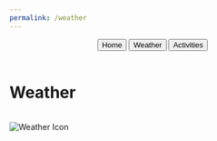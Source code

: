 ```yaml
---
permalink: /weather
---
```


<head>
    <meta charset="UTF-8">
    <meta name="viewport" content="width=device-width, initial-scale=1.0">
    <title>Weather</title>
    <link rel="icon" type="image/x-icon" href="data:,">
</head>
<body class='sandiego-background'>
    <header class="header">
        <button class="signup" onclick="goHome()" >Home</button>
        <button class="login" onclick="goWeather()">Weather</button>
        <button class="about" onclick="goActivities()">Activities</button>
    </header>
    <div id='weather-title-container'>
        <h1 class='title'>Weather</h1>
    </div>
    <br>
    <div class="weather-container">
        <img src="https://files.catbox.moe/l7i091.png" id="weather-icon" alt="Weather Icon">
        <div id="temperature"></div>
    </div>
<script>
    function fetchWeatherData() {
    fetch("https://weather.visualcrossing.com/VisualCrossingWebServices/rest/services/timeline/San%20Diego?unitGroup=us&include=current&key=8HDWUMHK5VWRJUG5CEQA5RNMQ&contentType=json")
    .then(response => response.json())
    .then(data => {
        console.log("Current conditions data:", data.currentConditions);
        const currentWeather = data.currentConditions.conditions; // Access the conditions property
        const temperature = data.currentConditions.temp;
        // Update weather icon based on current weather condition
        const weatherIcon = document.getElementById('weather-icon');
        if (currentWeather === 'Clear') {
            weatherIcon.src = 'https://files.catbox.moe/l7i091.png';
        } else if (currentWeather === 'Partially Cloudy') {
            weatherIcon.src = 'https://files.catbox.moe/tuz6jh.png';
        } else if (currentWeather === 'Rain') {
            weatherIcon.src = 'https://files.catbox.moe/f9pt4r.png';
        } // No need for default icon setting here
        // Display temperature
        document.getElementById('temperature').textContent = `Temperature: ${temperature}°F`;
    })
    .catch(error => console.error('Error fetching weather data:', error));
}
        // Fetch weather data initially
        fetchWeatherData();
        // Refresh weather data every minute
        setInterval(fetchWeatherData, 60000); // 60000 milliseconds = 1 minute
</script>
</body>